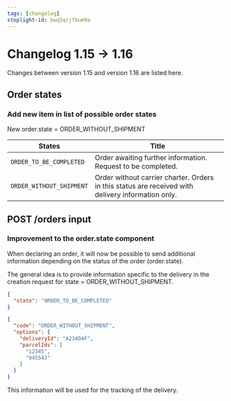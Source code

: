 ```yaml
---
tags: [changelog]
stoplight-id: bwq5qrjfbum9a
---
```


# Changelog 1.15 -> 1.16

Changes between version 1.15 and version 1.16 are listed here.

## Order states

### Add new item in list of possible order states

New order.state = ORDER_WITHOUT_SHIPMENT 

| States                  | Title                                                        |
| ----------------------- | ------------------------------------------------------------ |
| `ORDER_TO_BE_COMPLETED` | Order awaiting further information. Request to be completed. |
| `ORDER_WITHOUT_SHIPMENT` | Order without carrier charter. Orders in this status are received with delivery information only.|

## POST /orders input

### Improvement to the order.state component

When declaring an order, it will now be possible to send additional information depending on the status of the order (order.state). 

The general idea is to provide information specific to the delivery in the creation request for state = ORDER_WITHOUT_SHIPMENT. 

<!--
type: tab
title: Versions up to 1.15.0
-->

```json
{
  "state": "ORDER_TO_BE_COMPLETED"
}
```
<!--
type: tab
title: From version 1.16.0
-->
```json
{
  "code": "ORDER_WITHOUT_SHIPMENT",
  "options": {
    "deliveryId": "A234D4F",
    "parcelIds": [
      "12345",
      "94554J"
    ]
  }
}
```
<!-- type: tab-end -->

This information will be used for the tracking of the delivery. 



